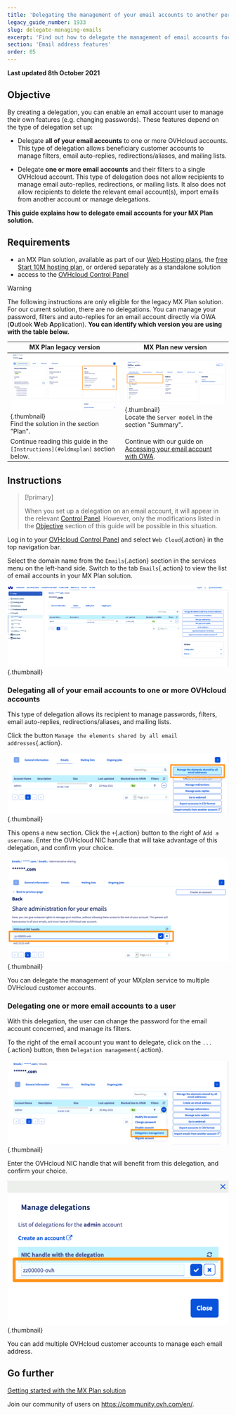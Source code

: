 ```yaml
---
title: 'Delegating the management of your email accounts to another person'
legacy_guide_number: 1933
slug: delegate-managing-emails
excerpt: 'Find out how to delegate the management of email accounts for your MX Plan solution'
section: 'Email address features'
order: 05
---
```


**Last updated 8th October 2021**

## Objective <a name="objective"></a>

By creating a delegation, you can enable an email account user to manage their own features (e.g. changing passwords). These features depend on the type of delegation set up:

- Delegate **all of your email accounts** to one or more OVHcloud accounts. This type of delegation allows beneficiary customer accounts to manage filters, email auto-replies, redirections/aliases, and mailing lists.

- Delegate **one or more email accounts** and their filters to a single OVHcloud account. This type of delegation does not allow recipients to manage email auto-replies, redirections, or mailing lists. It also does not allow recipients to delete the relevant email account(s), import emails from another account or manage delegations.

**This guide explains how to delegate email accounts for your MX Plan solution.**

## Requirements

- an MX Plan solution, available as part of our [Web Hosting plans](https://www.ovhcloud.com/en-gb/web-hosting/), the [free Start 10M hosting plan](https://www.ovhcloud.com/en-gb/domains/free-web-hosting/), or ordered separately as a standalone solution
- access to the [OVHcloud Control Panel](https://www.ovh.com/auth/?action=gotomanager&from=https://www.ovh.co.uk/&ovhSubsidiary=GB)


> [!warning]
>
> The following instructions are only eligible for the legacy MX Plan solution. For our current solution, there are no delegations. You can manage your password, filters and auto-replies for an email account directly via OWA (**O**utlook **W**eb **A**pplication). **You can identify which version you are using with the table below.**
>


|MX Plan legacy version|MX Plan new version|
|---|---|
|![email](images/mxplan-starter-legacy-step1.png){.thumbnail}<br> Find the solution in the section "Plan".|![email](images/mxplan-starter-new-step1.png){.thumbnail}<br>Locate the `Server model` in the section "Summary".|
|Continue reading this guide in the `[Instructions](#oldmxplan)` section below.|Continue with our guide on [Accessing your email account with OWA](https://docs.ovh.com/gb/en/microsoft-collaborative-solutions/exchange_2016_outlook_web_app_user_guide/#changing-the-password).|

## Instructions <a name="oldmxplan"></a>

> [!primary]
>
>When you set up a delegation on an email account, it will appear in the relevant [Control Panel](https://www.ovh.com/auth/?action=gotomanager&from=https://www.ovh.co.uk/&ovhSubsidiary=GB). However, only the modifications listed in the [Objective](#objective) section of this guide will be possible in this situation.
>

Log in to your [OVHcloud Control Panel](https://www.ovh.com/auth/?action=gotomanager&from=https://www.ovh.co.uk/&ovhSubsidiary=GB) and select `Web Cloud`{.action} in the top navigation bar.

Select the domain name from the `Emails`{.action} section in the services menu on the left-hand side. Switch to the tab `Emails`{.action} to view the list of email accounts in your MX Plan solution.

![delegation](images/mxplan-delegation-01.png){.thumbnail}

### Delegating all of your email accounts to one or more OVHcloud accounts

This type of delegation allows its recipient to manage passwords, filters, email auto-replies, redirections/aliases, and mailing lists.

Click the button `Manage the elements shared by all email addresses`{.action}.

![delegation](images/mxplan-delegation-02.png){.thumbnail}

This opens a new section. Click the `+`{.action} button to the right of `Add a username`. Enter the OVHcloud NIC handle that will take advantage of this delegation, and confirm your choice.

![delegation](images/mxplan-delegation-03.png){.thumbnail}

You can delegate the management of your MXplan service to multiple OVHcloud customer accounts.

### Delegating one or more email accounts to a user

With this delegation, the user can change the password for the email account concerned, and manage its filters.

To the right of the email account you want to delegate, click on the `...`{.action} button, then `Delegation management`{.action}.

![delegation](images/mxplan-delegation-04.png){.thumbnail}

Enter the OVHcloud NIC handle that will benefit from this delegation, and confirm your choice.

![delegation](images/mxplan-delegation-05.png){.thumbnail}

You can add multiple OVHcloud customer accounts to manage each email address.

## Go further

[Getting started with the MX Plan solution](https://docs.ovh.com/gb/en/emails/web_hosting_an_overview_of_ovh_email/)

Join our community of users on <https://community.ovh.com/en/>.
